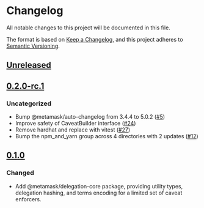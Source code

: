 # Changelog

All notable changes to this project will be documented in this file.

The format is based on [Keep a Changelog](https://keepachangelog.com/en/1.0.0/),
and this project adheres to [Semantic Versioning](https://semver.org/spec/v2.0.0.html).

## [Unreleased]

## [0.2.0-rc.1]

### Uncategorized

- Bump @metamask/auto-changelog from 3.4.4 to 5.0.2 ([#5](https://github.com/MetaMask/delegation-toolkit/pull/5))
- Improve safety of CaveatBuilder interface ([#24](https://github.com/MetaMask/delegation-toolkit/pull/24))
- Remove hardhat and replace with vitest ([#27](https://github.com/MetaMask/delegation-toolkit/pull/27))
- Bump the npm_and_yarn group across 4 directories with 2 updates ([#12](https://github.com/MetaMask/delegation-toolkit/pull/12))

## [0.1.0]

### Changed

- Add @metamask/delegation-core package, providing utility types, delegation hashing, and terms encoding for a limited set of caveat enforcers.

[Unreleased]: https://github.com/MetaMask/delegation-toolkit/compare/@metamask/delegation-core@0.2.0-rc.1...HEAD
[0.2.0-rc.1]: https://github.com/MetaMask/delegation-toolkit/compare/@metamask/delegation-core@0.1.0...@metamask/delegation-core@0.2.0-rc.1
[0.1.0]: https://github.com/MetaMask/delegation-toolkit/releases/tag/@metamask/delegation-core@0.1.0
